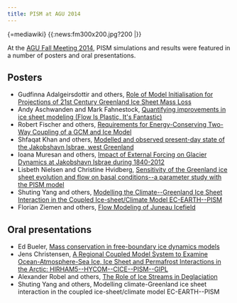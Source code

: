 ```yaml
---
title: PISM at AGU 2014
---
```


{=mediawiki}
{{:news:fm300x200.jpg?200 |}}

At the [AGU Fall Meeting 2014](http://fallmeeting.agu.org/2014/), PISM
simulations and results were featured in a number of posters and oral
presentations.

## Posters

* Gudfinna Adalgeirsdottir and others, [Role of Model Initialisation for Projections of 21st Century Greenland Ice Sheet Mass Loss](https://agu.confex.com/agu/fm14/meetingapp.cgi#Paper/21827)
* Andy Aschwanden and Mark Fahnestock, [Quantifying improvements in ice sheet modeling (Flow Is Plastic, It's Fantastic)](https://agu.confex.com/agu/fm14/meetingapp.cgi#Paper/9080)
* Robert Fischer and others, [Requirements for Energy-Conserving Two-Way Coupling of a GCM and Ice Model](https://agu.confex.com/agu/fm14/meetingapp.cgi#Paper/9083)
* Shfaqat Khan and others, [Modelled and observed present-day state of the Jakobshavn Isbrae, west Greenland](https://agu.confex.com/agu/fm14/meetingapp.cgi#Paper/12379)
* Ioana Muresan and others, [Impact of External Forcing on Glacier Dynamics at Jakobshavn Isbrae during 1840-2012](https://agu.confex.com/agu/fm14/meetingapp.cgi#Paper/7768)
* Lisbeth Nielsen and Christine Hvidberg, [Sensitivity of the Greenland ice sheet evolution and flow on basal conditions--a parameter study with the PISM model](https://agu.confex.com/agu/fm14/meetingapp.cgi#Paper/22564)
* Shuting Yang and others, [Modelling the Climate--Greenland Ice Sheet Interaction in the Coupled Ice-sheet/Climate Model EC-EARTH--PISM](https://agu.confex.com/agu/fm14/meetingapp.cgi#Paper/22294)
* Florian Ziemen and others, [Flow Modeling of Juneau Icefield](https://agu.confex.com/agu/fm14/meetingapp.cgi#Paper/19619)

## Oral presentations

* Ed Bueler, [Mass conservation in free-boundary ice dynamics models](https://agu.confex.com/agu/fm14/meetingapp.cgi#Paper/2555)
* Jens Christensen, [A Regional Coupled Model System to Examine Ocean-Atmosphere-Sea Ice, Ice Sheet and Permafrost Interactions in the Arctic: HIRHAM5--HYCOM--CICE--PISM--GIPL](https://agu.confex.com/agu/fm14/meetingapp.cgi#Paper/15577)
* Alexander Robel and others, [The Role of Ice Streams in Deglaciation](https://agu.confex.com/agu/fm14/meetingapp.cgi#Paper/9459)
* Shuting Yang and others, Modelling climate-Greenland ice sheet interaction in the coupled ice-sheet/climate model EC-EARTH--PISM
